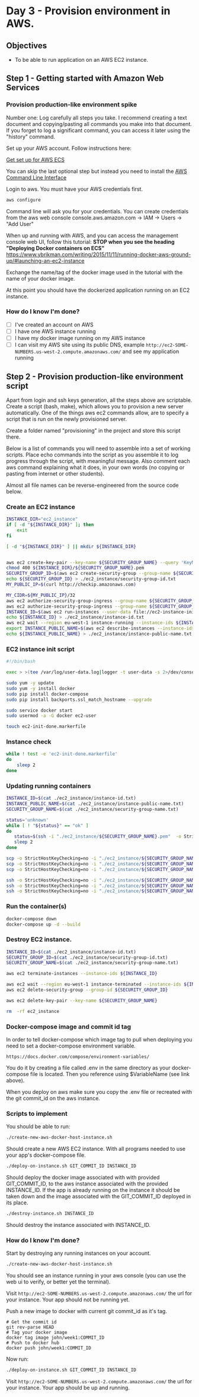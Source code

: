 # Day 3 - Provision environment in AWS.

## Objectives

* To be able to run application on an AWS EC2 instance.

## Step 1 - Getting started with Amazon Web Services

### Provision production-like environment spike

Number one: Log carefully all steps you take. I recommend creating a text document
and copying/pasting all commands you make into that document. If you forget to log
a significant command, you can access it later using the "history" command.

Set up your AWS account. Follow instructions here:

[Get set up for AWS ECS](http://docs.aws.amazon.com/AmazonECS/latest/developerguide/get-set-up-for-amazon-ecs.html)

You can skip the last optional step but instead you need to install the [AWS Command Line Interface](http://docs.aws.amazon.com/cli/latest/userguide/installing.html)

Login to aws. You must have your AWS credentials first.

```bash
aws configure
```

Command line will ask you for your credentials. You can create credentials from the aws web console
console.aws.amazon.com -> IAM -> Users -> "Add User"

When up and running with AWS, and you can access the management console web UI,
follow this tutorial:
**STOP when you see the heading "Deploying Docker containers on ECS"**
https://www.ybrikman.com/writing/2015/11/11/running-docker-aws-ground-up/#launching-an-ec2-instance

Exchange the name/tag of the docker image used in the tutorial with the name of your docker image.

At this point you should have the dockerized application running on an EC2 instance.

### How do I know I'm done?

* [ ] I've created an account on AWS
* [ ] I have one AWS instance running
* [ ] I have my docker image running on my AWS instance
* [ ] I can visit my AWS site using its public DNS, example `http://ec2-SOME-NUMBERS.us-west-2.compute.amazonaws.com/` and see my application running

## Step 2 - Provision production-like environment script

Apart from login and ssh keys generation, all the steps above are scriptable.
Create a script (bash, make), which allows you to provision a new
server automatically. One of the things aws ec2 commands allow, are to specify
a script that is run on the newly provisioned server.

Create a folder named "provisioning" in the project and store this script there.


Below is a list of commands you will need to assemble into a set of working
scripts. Place echo commands into the script as you assemble it to log progress through the
script, with meaningful message. Also comment each aws command explaining what
it does, in your own words (no copying or pasting from internet or other students).

Almost all file names can be reverse-engineered from the source code below.
 
### Create an EC2 instance
```bash
INSTANCE_DIR="ec2_instance"
if [ -d "${INSTANCE_DIR}" ]; then
    exit
fi

[ -d "${INSTANCE_DIR}" ] || mkdir ${INSTANCE_DIR}


aws ec2 create-key-pair --key-name ${SECURITY_GROUP_NAME} --query 'KeyMaterial' --output text > ${INSTANCE_DIR}/${SECURITY_GROUP_NAME}.pem
chmod 400 ${INSTANCE_DIR}/${SECURITY_GROUP_NAME}.pem
SECURITY_GROUP_ID=$(aws ec2 create-security-group --group-name ${SECURITY_GROUP_NAME} --description "security group for dev environment in EC2" --query "GroupId"  --output=text)
echo ${SECURITY_GROUP_ID} > ./ec2_instance/security-group-id.txt
MY_PUBLIC_IP=$(curl http://checkip.amazonaws.com)

MY_CIDR=${MY_PUBLIC_IP}/32
aws ec2 authorize-security-group-ingress --group-name ${SECURITY_GROUP_NAME} --protocol tcp --port 22 --cidr ${MY_CIDR}
aws ec2 authorize-security-group-ingress --group-name ${SECURITY_GROUP_NAME} --protocol tcp --port 80 --cidr 0.0.0.0/0
INSTANCE_ID=$(aws ec2 run-instances --user-data file://ec2-instance-init.sh --image-id ami-9398d3e0 --security-group-ids ${SECURITY_GROUP_ID} --count 1 --instance-type t2.micro --key-name ${SECURITY_GROUP_NAME} --query 'Instances[0].InstanceId'  --output=text)
echo ${INSTANCE_ID} > ./ec2_instance/instance-id.txt
aws ec2 wait --region eu-west-1 instance-running --instance-ids ${INSTANCE_ID}
export INSTANCE_PUBLIC_NAME=$(aws ec2 describe-instances --instance-ids ${INSTANCE_ID} --query "Reservations[*].Instances[*].PublicDnsName" --output=text)
echo ${INSTANCE_PUBLIC_NAME} > ./ec2_instance/instance-public-name.txt
```

### EC2 instance init script
```bash
#!/bin/bash

exec > >(tee /var/log/user-data.log|logger -t user-data -s 2>/dev/console) 2>&1

sudo yum -y update
sudo yum -y install docker
sudo pip install docker-compose
sudo pip install backports.ssl_match_hostname --upgrade

sudo service docker start
sudo usermod -a -G docker ec2-user

touch ec2-init-done.markerfile
```


### Instance check

```bash
while ! test -e 'ec2-init-done.markerfile'
do
    sleep 2
done
```

### Updating running containers



```bash
INSTANCE_ID=$(cat ./ec2_instance/instance-id.txt)
INSTANCE_PUBLIC_NAME=$(cat ./ec2_instance/instance-public-name.txt)
SECURITY_GROUP_NAME=$(cat ./ec2_instance/security-group-name.txt)

status='unknown'
while [ ! "${status}" == "ok" ]
do
   status=$(ssh -i "./ec2_instance/${SECURITY_GROUP_NAME}.pem"  -o StrictHostKeyChecking=no -o BatchMode=yes -o ConnectTimeout=5 ec2-user@${INSTANCE_PUBLIC_NAME} echo ok 2>&1)
   sleep 2
done

scp -o StrictHostKeyChecking=no -i "./ec2_instance/${SECURITY_GROUP_NAME}.pem" ./ec2-instance-check.sh ec2-user@${INSTANCE_PUBLIC_NAME}:~/ec2-instance-check.sh
scp -o StrictHostKeyChecking=no -i "./ec2_instance/${SECURITY_GROUP_NAME}.pem" ./docker-compose.yaml ec2-user@${INSTANCE_PUBLIC_NAME}:~/docker-compose.yaml
scp -o StrictHostKeyChecking=no -i "./ec2_instance/${SECURITY_GROUP_NAME}.pem" ./docker-compose-and-run.sh ec2-user@${INSTANCE_PUBLIC_NAME}:~/docker-compose-and-run.sh

ssh -o StrictHostKeyChecking=no -i "./ec2_instance/${SECURITY_GROUP_NAME}.pem" ec2-user@${INSTANCE_PUBLIC_NAME} "cat ~/ec2-instance-check.sh"
ssh -o StrictHostKeyChecking=no -i "./ec2_instance/${SECURITY_GROUP_NAME}.pem" ec2-user@${INSTANCE_PUBLIC_NAME} "cat ~/docker-compose-and-run.sh"
ssh -o StrictHostKeyChecking=no -i "./ec2_instance/${SECURITY_GROUP_NAME}.pem" ec2-user@${INSTANCE_PUBLIC_NAME} "~/docker-compose-and-run.sh ${GIT_COMMIT}"

```

### Run the container(s)

```bash
docker-compose down
docker-compose up -d --build

```


### Destroy EC2 instance.
```bash
INSTANCE_ID=$(cat ./ec2_instance/instance-id.txt)
SECURITY_GROUP_ID=$(cat ./ec2_instance/security-group-id.txt)
SECURITY_GROUP_NAME=$(cat ./ec2_instance/security-group-name.txt)

aws ec2 terminate-instances --instance-ids ${INSTANCE_ID}

aws ec2 wait --region eu-west-1 instance-terminated --instance-ids ${INSTANCE_ID}
aws ec2 delete-security-group --group-id ${SECURITY_GROUP_ID}

aws ec2 delete-key-pair --key-name ${SECURITY_GROUP_NAME}

rm  -rf ec2_instance
```

### Docker-compose image and commit id tag
In order to tell docker-compose which image tag to pull when deploying you need to set a docker-compose environment variable.

`https://docs.docker.com/compose/environment-variables/`

You do it by creating a file called .env in the same directory as your docker-compose file is located. Then you reference using $VariableName (see link above).

When you deploy on aws make sure you copy the .env file or recreated with the git commit_id on the aws instance.

### Scripts to implement

You should be able to run:
~~~bash
./create-new-aws-docker-host-instance.sh 
~~~
Should create a new AWS EC2 instance. With all programs needed to use your app's docker-compose file.

~~~bash
./deploy-on-instance.sh GIT_COMMIT_ID INSTANCE_ID
~~~
Should deploy the docker image associated with with provided GIT_COMMIT_ID, to the aws instance associated with the provided INSTANCE_ID. If the app is already running on the instance it should be taken down and the image associated with the GIT_COMMIT_ID deployed in its place.

~~~bash
./destroy-instance.sh INSTANCE_ID
~~~
Should destroy the instance associated with INSTANCE_ID.

### How do I know I'm done?

Start by destroying any running instances on your account.

~~~bash
./create-new-aws-docker-host-instance.sh 
~~~

You should see an instance running in your aws console (you can use the web ui to verify, or better yet the terminal).

Visit `http://ec2-SOME-NUMBERS.us-west-2.compute.amazonaws.com/` the url for your instance. Your app should not be running yet.

Push a new image to docker with current git commit_id as it's tag.
~~~
# Get the commit id
git rev-parse HEAD
# Tag your docker image
docker tag image john/week1:COMMIT_ID
# Push to docker hub
docker push john/week1:COMMIT_ID
~~~

Now run:
~~~bash
./deploy-on-instance.sh GIT_COMMIT_ID INSTANCE_ID
~~~

Visit `http://ec2-SOME-NUMBERS.us-west-2.compute.amazonaws.com/` the url for your instance. Your app should be up and running.
